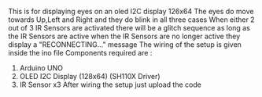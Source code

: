 This is for displaying eyes on an oled I2C display 126x64
The eyes do move towards Up,Left and Right and they do blink in all three cases 
When either 2 out of 3 IR Sensors are activated there will be a glitch sequence as long as the IR Sensors are active when the IR Sensors are no longer active they display a "RECONNECTING..." message
The wiring of the setup is given inside the ino file
Components required are :
1. Arduino UNO
2. OLED I2C Display (128x64) (SH110X Driver)
3. IR Sensor x3
After wiring the setup just upload the code
